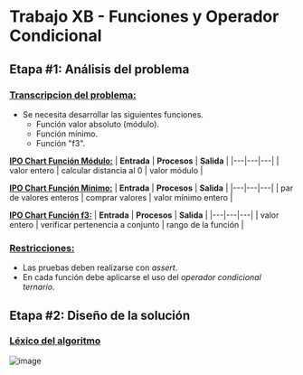  # Trabajo XB - Funciones y Operador Condicional

## Etapa #1: Análisis del problema

### <u>Transcripcion del problema:</u> 
-   Se necesita desarrollar las siguientes funciones.
    -   Función valor absoluto (módulo).
    -   Función mínimo.
    -   Función "f3".
   
**<u>IPO Chart Función Módulo:</u>**
| **Entrada** | **Procesos** | **Salida** |
|---|---|---|
| valor entero | calcular distancia al 0 | valor módulo |

**<u>IPO Chart Función Mínimo:</u>**
| **Entrada** | **Procesos** | **Salida** |
|---|---|---|
| par de valores enteros | comprar valores | valor mínimo entero |

**<u>IPO Chart Función f3:</u>**
| **Entrada** | **Procesos** | **Salida** |
|---|---|---|
| valor entero | verificar pertenencia a conjunto | rango de la función |

### <u>Restricciones:</u>
-   Las pruebas deben realizarse con *assert*.
-   En cada función debe aplicarse el uso del *operador condicional ternario*.

## Etapa #2: Diseño de la solución

### <u>Léxico del algoritmo</u>
![image](https://user-images.githubusercontent.com/82189784/138958942-0c0ae76c-fae0-4167-a977-0fe98e300059.png)
